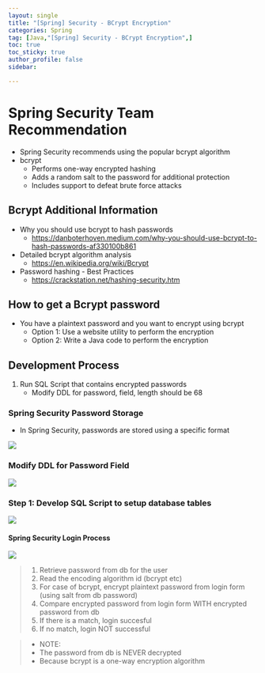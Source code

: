 ```yaml
---
layout: single
title: "[Spring] Security - BCrypt Encryption"
categories: Spring
tag: [Java,"[Spring] Security - BCrypt Encryption",]
toc: true
toc_sticky: true
author_profile: false
sidebar:

---
```

# Spring Security Team Recommendation
- Spring Security recommends using the popular bcrypt algorithm
- bcrypt
	- Performs one-way encrypted hashing
	- Adds a random salt to the password for additional protection
	- Includes support to defeat brute force attacks

## Bcrypt Additional Information
- Why you should use bcrypt to hash passwords
	- https://danboterhoven.medium.com/why-you-should-use-bcrypt-to-hash-passwords-af330100b861
- Detailed bcrypt algorithm analysis
	- https://en.wikipedia.org/wiki/Bcrypt
- Password hashing - Best Practices
	- https://crackstation.net/hashing-security.htm

## How to get a Bcrypt password
- You have a plaintext password and you want to encrypt using bcrypt
	- Option 1: Use a website utility to perform the encryption
	- Option 2: Write a Java code to perform the encryption

## Development Process
1. Run SQL Script that contains encrypted passwords
	- Modify DDL for password, field, length should be 68

### Spring Security Password Storage
- In Spring Security, passwords are stored using a specific format

![](https://i.imgur.com/M3Xvt1v.png)


### Modify DDL for Password Field

![](https://i.imgur.com/ExqgTPR.png)


### Step 1: Develop SQL Script to setup database tables

![](https://i.imgur.com/9HUH1JT.png)


#### Spring Security Login Process

![](https://i.imgur.com/f0BVPXW.png)


>1. Retrieve password from db for the user
>2. Read the encoding algorithm id (bcrypt etc)
>3. For case of bcrypt, encrypt plaintext password from login form (using salt from db password)
>4. Compare encrypted password from login form WITH encrypted password from db
>5. If there is a match, login succesful
>6. If no match, login NOT successful

>- NOTE: 
>- The password from db is NEVER decrypted
>- Because bcrypt is a one-way encryption algorithm




